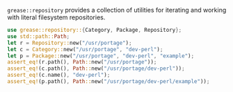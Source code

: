`grease::repository` provides a collection of utilities for iterating and
working with literal filesystem repositories.

```rust
use grease::repository::{Category, Package, Repository};
use std::path::Path;
let r = Repository::new("/usr/portage");
let c = Category::new("/usr/portage", "dev-perl");
let p = Package::new("/usr/portage", "dev-perl", "example");
assert_eq!(r.path(), Path::new("/usr/portage"));
assert_eq!(c.path(), Path::new("/usr/portage/dev-perl"));
assert_eq!(c.name(), "dev-perl");
assert_eq!(p.path(), Path::new("/usr/portage/dev-perl/example"));
```
